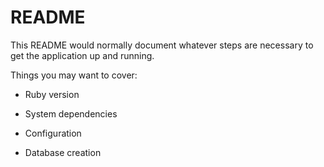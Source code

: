 # README

This README would normally document whatever steps are necessary to get the
application up and running.

Things you may want to cover:

* Ruby version

* System dependencies

* Configuration

* Database creation




